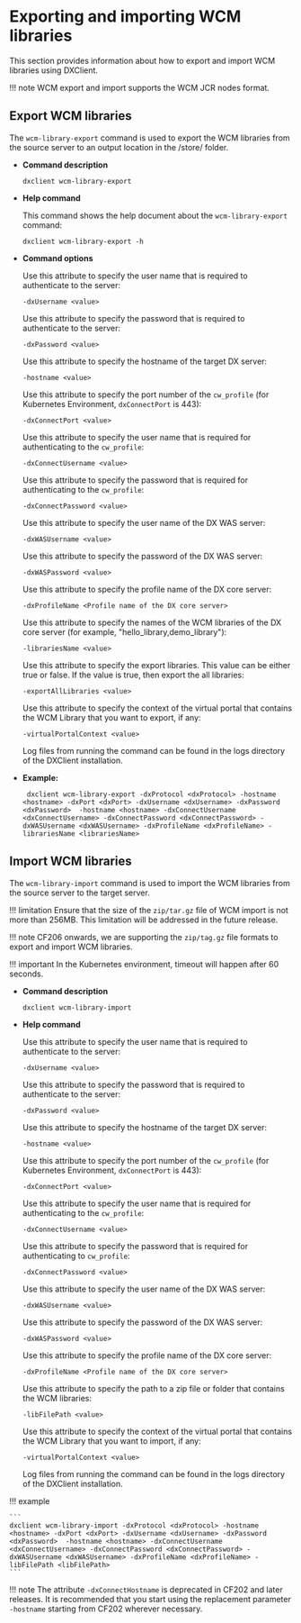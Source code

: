 # Exporting and importing WCM libraries

This section provides information about how to export and import WCM libraries using DXClient.

!!! note 
    WCM export and import supports the WCM JCR nodes format.

## Export WCM libraries

The `wcm-library-export` command is used to export the WCM libraries from the source server to an output location in the <working-directory>/store/ folder.

-   **Command description**

    ```
    dxclient wcm-library-export
    
    ```

-   **Help command**

    This command shows the help document about the `wcm-library-export` command:

    ```
    dxclient wcm-library-export -h
    ```

-   **Command options**

    Use this attribute to specify the user name that is required to authenticate to the server:

    ```
    -dxUsername <value>
    ```

    Use this attribute to specify the password that is required to authenticate to the server:

    ```
    -dxPassword <value>
    ```

    Use this attribute to specify the hostname of the target DX server:

    ```
    -hostname <value>
    ```

    Use this attribute to specify the port number of the `cw_profile` (for Kubernetes Environment, `dxConnectPort` is 443):

    ```
    -dxConnectPort <value>
    ```

    Use this attribute to specify the user name that is required for authenticating to the `cw_profile`:

    ```
    -dxConnectUsername <value>
    ```

    Use this attribute to specify the password that is required for authenticating to the `cw_profile`:

    ```
    -dxConnectPassword <value>
    ```

    Use this attribute to specify the user name of the DX WAS server:

    ```
    -dxWASUsername <value>
    ```

    Use this attribute to specify the password of the DX WAS server:

    ```
    -dxWASPassword <value>
    ```

    Use this attribute to specify the profile name of the DX core server:

    ```
    -dxProfileName <Profile name of the DX core server> 
    ```

    Use this attribute to specify the names of the WCM libraries of the DX core server (for example, "hello_library,demo_library"):

    ```
    -librariesName <value>
    ```

    Use this attribute to specify the export libraries. This value can be either true or false. If the value is true, then export the all libraries:

    ```
    -exportAllLibraries <value>
    ```

    Use this attribute to specify the context of the virtual portal that contains the WCM Library that you want to export, if any:

    ```
    -virtualPortalContext <value>
    ```

    Log files from running the command can be found in the logs directory of the DXClient installation.

-   **Example:**

    ```
     dxclient wcm-library-export -dxProtocol <dxProtocol> -hostname <hostname> -dxPort <dxPort> -dxUsername <dxUsername> -dxPassword <dxPassword>  -hostname <hostname> -dxConnectUsername <dxConnectUsername> -dxConnectPassword <dxConnectPassword> -dxWASUsername <dxWASUsername> -dxProfileName <dxProfileName> -librariesName <librariesName> 
    ```


## Import WCM libraries

The `wcm-library-import` command is used to import the WCM libraries from the source server to the target server.

!!! limitation
    Ensure that the size of the `zip/tar.gz` file of WCM import is not more than 256MB. This limitation will be addressed in the future release.

!!! note
    CF206 onwards, we are supporting the `zip/tag.gz` file formats to export and import WCM libraries.

!!! important 
    In the Kubernetes environment, timeout will happen after 60 seconds.

-   **Command description**

    ```
    dxclient wcm-library-import
    ```

-   **Help command**

    Use this attribute to specify the user name that is required to authenticate to the server:

    ```
    -dxUsername <value> 
    ```

    Use this attribute to specify the password that is required to authenticate to the server:

    ```
    -dxPassword <value>
    ```

    Use this attribute to specify the hostname of the target DX server:

    ```
    -hostname <value>
    ```

    Use this attribute to specify the port number of the `cw_profile` (for Kubernetes Environment, `dxConnectPort` is 443):

    ```
    -dxConnectPort <value>
    ```

    Use this attribute to specify the user name that is required for authenticating to the `cw_profile`:

    ```
    -dxConnectUsername <value>
    ```

    Use this attribute to specify the password that is required for authenticating to `cw_profile`:

    ```
    -dxConnectPassword <value>
    ```

    Use this attribute to specify the user name of the DX WAS server:

    ```
    -dxWASUsername <value>
    ```

    Use this attribute to specify the password of the DX WAS server:

    ```
    -dxWASPassword <value>
    ```

    Use this attribute to specify the profile name of the DX core server:

    ```
    -dxProfileName <Profile name of the DX core server> 
    ```

    Use this attribute to specify the path to a zip file or folder that contains the WCM libraries:

    ```
    -libFilePath <value>
    ```

    Use this attribute to specify the context of the virtual portal that contains the WCM Library that you want to import, if any:

    ```
    -virtualPortalContext <value>
    ```

    Log files from running the command can be found in the logs directory of the DXClient installation.

!!! example

    ```
    dxclient wcm-library-import -dxProtocol <dxProtocol> -hostname <hostname> -dxPort <dxPort> -dxUsername <dxUsername> -dxPassword <dxPassword>  -hostname <hostname> -dxConnectUsername <dxConnectUsername> -dxConnectPassword <dxConnectPassword> -dxWASUsername <dxWASUsername> -dxProfileName <dxProfileName> -libFilePath <libFilePath> 
    ```


!!! note 
    The attribute `-dxConnectHostname` is deprecated in CF202 and later releases. It is recommended that you start using the replacement parameter `-hostname` starting from CF202 wherever necessary.
